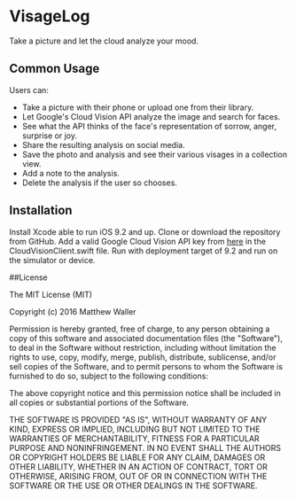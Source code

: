 # VisageLog
Take a picture and let the cloud analyze your mood.

## Common Usage

Users can: 

- Take a picture with their phone or upload one from their library.
- Let Google's Cloud Vision API analyze the image and search for faces. 
- See what the API thinks of the face's representation of sorrow, anger, surprise or joy.
- Share the resulting analysis on social media.
- Save the photo and analysis and see their various visages in a collection view.
- Add a note to the analysis.
- Delete the analysis if the user so chooses.

## Installation
Install Xcode able to run iOS 9.2 and up. Clone or download the repository from GitHub. Add a valid Google Cloud Vision API key from [here](https://cloud.google.com/vision/) in the CloudVisionClient.swift file. Run with deployment target of 9.2 and run on the simulator or device.

##License

The MIT License (MIT)

Copyright (c) 2016 Matthew Waller

Permission is hereby granted, free of charge, to any person obtaining a copy
of this software and associated documentation files (the "Software"), to deal
in the Software without restriction, including without limitation the rights
to use, copy, modify, merge, publish, distribute, sublicense, and/or sell
copies of the Software, and to permit persons to whom the Software is
furnished to do so, subject to the following conditions:

The above copyright notice and this permission notice shall be included in all
copies or substantial portions of the Software.

THE SOFTWARE IS PROVIDED "AS IS", WITHOUT WARRANTY OF ANY KIND, EXPRESS OR
IMPLIED, INCLUDING BUT NOT LIMITED TO THE WARRANTIES OF MERCHANTABILITY,
FITNESS FOR A PARTICULAR PURPOSE AND NONINFRINGEMENT. IN NO EVENT SHALL THE
AUTHORS OR COPYRIGHT HOLDERS BE LIABLE FOR ANY CLAIM, DAMAGES OR OTHER
LIABILITY, WHETHER IN AN ACTION OF CONTRACT, TORT OR OTHERWISE, ARISING FROM,
OUT OF OR IN CONNECTION WITH THE SOFTWARE OR THE USE OR OTHER DEALINGS IN THE
SOFTWARE.
